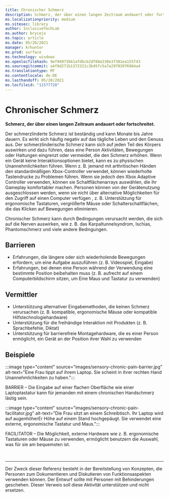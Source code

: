 ```yaml
---
title: Chronischer Schmerz
description: Schmerz, der über einen langen Zeitraum andauert oder fortschreitet
ms.localizationpriority: medium
ms.sitesec: library
author: InclusiveTechLab
ms.author: brycejo
ms.topic: article
ms.date: 05/20/2021
manager: krhunter
ms.prod: surface
ms.technology: windows
ms.openlocfilehash: 9ef94973b61afdbcb2df88e230e3f381ea155f43
ms.sourcegitcommit: a4f8d271b1372321c3b45fc5a7a29703976964a4
ms.translationtype: MT
ms.contentlocale: de-DE
ms.lasthandoff: 05/20/2021
ms.locfileid: "11577728"
---
```

# <a name="chronic-pain"></a>Chronischer Schmerz

**Schmerz, der über einen langen Zeitraum andauert oder fortschreitet.**

Der schmerzlinderte Schmerz ist beständig und kann Monate bis Jahre dauern. Es wirkt sich häufig negativ auf das tägliche Leben und den Genuss aus. Der schmerzlinderische Schmerz kann sich auf jeden Teil des Körpers auswirken und dazu führen, dass eine Person Aktivitäten, Bewegungen oder Haltungen eingrenzt oder vermeidet, die den Schmerz erhöhen. Wenn ein Gerät keine Interaktionsoptionen bietet, kann es zu physischen Unannehmlichkeiten führen. Wenn z. B. jemand mit arthritischen Händen den standardmäßigen Xbox-Controller verwendet, können wiederholte Tastendrucke zu Problemen führen. Wenn sie jedoch den Xbox Adaptive Controller verwenden, können sie Schaltflächenarrays auswählen, die ihr Gameplay komfortabler machen. Personen können von der Gerätenutzung ausgeschlossen werden, wenn sie nicht über alternative Möglichkeiten für den Zugriff auf einen Computer verfügen , z. B. Unterstützung für ergonomische Tastaturen, vergrößerte Mäuse oder Schalterschaltflächen, die das Klicken auf Bewegungen eliminieren.

Chronischer Schmerz kann durch Bedingungen verursacht werden, die sich auf die Nerven auswirken, wie z. B. das Karpaltunnelsyndrom, Ischias, Phantomschmerz und viele andere Bedingungen.

## <a name="barriers"></a>Barrieren
* Erfahrungen, die längere oder sich wiederholende Bewegungen erfordern, um eine Aufgabe auszuführen (z. B. Videospiel, Eingabe)
* Erfahrungen, bei denen eine Person während der Verwendung eine bestimmte Position beibehalten muss (z. B. aufrecht auf einem Computerbildschirm sitzen, um Eine Maus und Tastatur zu verwenden)


## <a name="facilitators"></a>Vermittler

* Unterstützung alternativer Eingabemethoden, die keinen Schmerz verursachen (z. B. kompatible, ergonomische Mäuse oder kompatible Hilfstechnologiehardware)
* Unterstützung für die freihändige Interaktion mit Produkten (z. B. Sprachbefehle, Diktat)
* Unterstützung für barrierefreie Montagehardware, die es einer Person ermöglicht, ein Gerät an der Position ihrer Wahl zu verwenden


## <a name="examples"></a>Beispiele

:::image type="content" source="images/sensory-chronic-pain-barrier.jpg" alt-text="Eine Frau tippt auf ihrem Laptop. Sie scheint in ihrer rechten Hand Unannehmlichkeiten zu haben.":::

BARRIER – Die Eingabe auf einer flachen Oberfläche wie einer Laptoptastatur kann für jemanden mit einem chronischen Handschmerz lästig sein. 

:::image type="content" source="images/sensory-chronic-pain-facilitator.jpg" alt-text="Die Frau sitzt an einem Schreibtisch. Ihr Laptop wird auf augenhöherEr Höhe auf einem Stand hochgepäugt. Sie verwendet eine externe, ergonomische Tastatur und Maus.":::

FACILITATOR – Die Möglichkeit, externe Hardware wie z. B. ergonomische Tastaturen oder Mäuse zu verwenden, ermöglicht benutzern die Auswahl, was für sie am bequemsten ist. 

&nbsp;

[comment]: # (Footer-Anweisung)
___
Der Zweck dieser Referenz besteht in der Bereitstellung von Konzepten, die Personen zum Dokumentieren und Diskutieren von Funktionsaspekten verwenden können. Der Entwurf sollte mit Personen mit Behinderungen geschehen. Dieser Verweis soll diese Aktivität unterstützen und nicht ersetzen. 